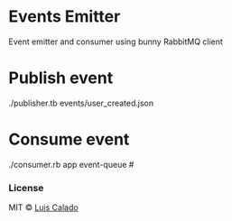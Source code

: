 # Events Emitter
Event emitter and consumer using bunny RabbitMQ client

# Publish event

   ./publisher.tb events/user_created.json

# Consume event

   ./consumer.rb app event-queue #

### License
MIT © [Luis Calado](http://luiscalado.eu)
